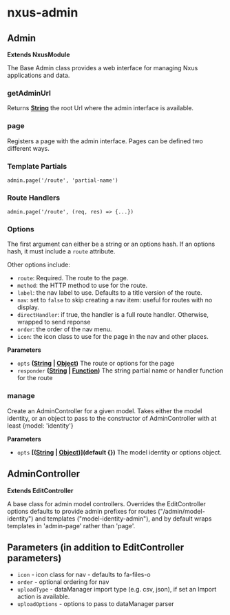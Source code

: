 # nxus-admin

## Admin

**Extends NxusModule**

The Base Admin class provides a web interface for managing Nxus applications and data.

### getAdminUrl

Returns **[String](https://developer.mozilla.org/en-US/docs/Web/JavaScript/Reference/Global_Objects/String)** the root Url where the admin interface is available.

### page

Registers a page with the admin interface.  Pages can be defined two different ways.

### Template Partials

`admin.page('/route', 'partial-name')`

### Route Handlers

`admin.page('/route', (req, res) => {...})`

### Options

The first argument can either be a string or an options hash.  If an options hash, it 
must include a `route` attribute.

Other options include:

-   `route`: Required. The route to the page.
-   `method`: the HTTP method to use for the route.
-   `label`: the nav label to use. Defaults to a title version of the route.
-   `nav`: set to `false` to skip creating a nav item: useful for routes with no display.
-   `directHandler`: if true, the handler is a full route handler. Otherwise, wrapped to send reponse
-   `order`: the order of the nav menu.
-   `icon`: the icon class to use for the page in the nav and other places.

**Parameters**

-   `opts` **([String](https://developer.mozilla.org/en-US/docs/Web/JavaScript/Reference/Global_Objects/String) \| [Object](https://developer.mozilla.org/en-US/docs/Web/JavaScript/Reference/Global_Objects/Object))** The route or options for the page
-   `responder` **([String](https://developer.mozilla.org/en-US/docs/Web/JavaScript/Reference/Global_Objects/String) \| [Function](https://developer.mozilla.org/en-US/docs/Web/JavaScript/Reference/Statements/function))** The string partial name or handler function for the route

### manage

Create an AdminController for a given model. Takes either the model identity, or an 
 object to pass to the constructor of AdminController with at least {model: 'identity'}

**Parameters**

-   `opts` **\[([String](https://developer.mozilla.org/en-US/docs/Web/JavaScript/Reference/Global_Objects/String) \| [Object](https://developer.mozilla.org/en-US/docs/Web/JavaScript/Reference/Global_Objects/Object))](default {})** The model identity or options object.

## AdminController

**Extends EditController**

A base class for admin model controllers. Overrides the EditController options defaults
to provide admin prefixes for routes ("/admin/model-identity") and templates ("model-identity-admin"), and by default wraps templates in 'admin-page' rather than 'page'.

## Parameters (in addition to EditController parameters)

-   `icon` - icon class for nav - defaults to fa-files-o
-   `order` - optional ordering for nav
-   `uploadType` - dataManager import type (e.g. csv, json), if set an Import action is available.
-   `uploadOptions` - options to pass to dataManager parser
